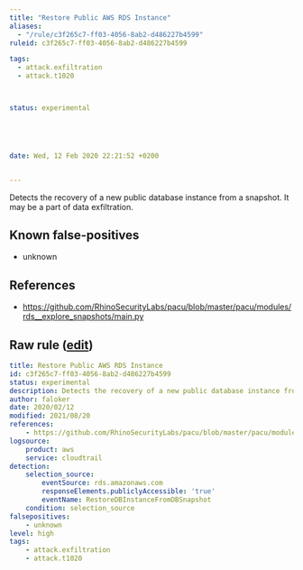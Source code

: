 ```yaml
---
title: "Restore Public AWS RDS Instance"
aliases:
  - "/rule/c3f265c7-ff03-4056-8ab2-d486227b4599"
ruleid: c3f265c7-ff03-4056-8ab2-d486227b4599

tags:
  - attack.exfiltration
  - attack.t1020



status: experimental





date: Wed, 12 Feb 2020 22:21:52 +0200


---
```


Detects the recovery of a new public database instance from a snapshot. It may be a part of data exfiltration.

<!--more-->


## Known false-positives

* unknown



## References

* https://github.com/RhinoSecurityLabs/pacu/blob/master/pacu/modules/rds__explore_snapshots/main.py


## Raw rule ([edit](https://github.com/SigmaHQ/sigma/edit/master/rules/cloud/aws/aws_rds_public_db_restore.yml))
```yaml
title: Restore Public AWS RDS Instance
id: c3f265c7-ff03-4056-8ab2-d486227b4599
status: experimental
description: Detects the recovery of a new public database instance from a snapshot. It may be a part of data exfiltration.
author: faloker
date: 2020/02/12
modified: 2021/08/20
references:
    - https://github.com/RhinoSecurityLabs/pacu/blob/master/pacu/modules/rds__explore_snapshots/main.py
logsource:
    product: aws
    service: cloudtrail
detection:
    selection_source:
        eventSource: rds.amazonaws.com
        responseElements.publiclyAccessible: 'true'
        eventName: RestoreDBInstanceFromDBSnapshot
    condition: selection_source
falsepositives:
    - unknown
level: high
tags:
    - attack.exfiltration
    - attack.t1020

```
